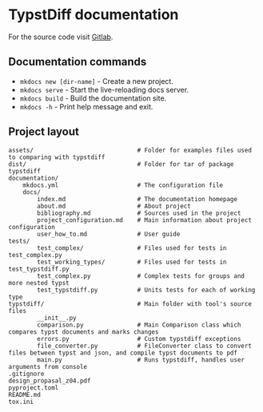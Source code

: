 # TypstDiff documentation


For the source code visit [Gitlab](https://gitlab-stud.elka.pw.edu.pl/dferfeck/zprp-typstdiff).


## Documentation commands

* `mkdocs new [dir-name]` - Create a new project.
* `mkdocs serve` - Start the live-reloading docs server.
* `mkdocs build` - Build the documentation site.
* `mkdocs -h` - Print help message and exit.

## Project layout
    assets/                             # Folder for examples files used to comparing with typstdiff
    dist/                               # Folder for tar of package typstdiff
    documentation/
        mkdocs.yml                      # The configuration file
        docs/
            index.md                    # The documentation homepage
            about.md                    # About project
            bibliography.md             # Sources used in the project
            project_configuration.md    # Main information about project configuration
            user_how_to.md              # User guide
    tests/
            test_complex/               # Files used for tests in test_complex.py
            test_working_types/         # Files used for tests in test_typstdiff.py
            test_complex.py             # Complex tests for groups and more nested typst
            test_typstdiff.py           # Units tests for each of working type
    typstdiff/                          # Main folder with tool's source files
            __init__.py
            comparison.py               # Main Comparison class which compares typst documents and marks changes
            errors.py                   # Custom typstdiff exceptions 
            file_converter.py           # FileConverter class to convert files between typst and json, and compile typst documents to pdf
            main.py                     # Runs typstdiff, handles user arguments from console
    .gitignore
    design_propasal_z04.pdf
    pyproject.toml
    README.md
    tox.ini

